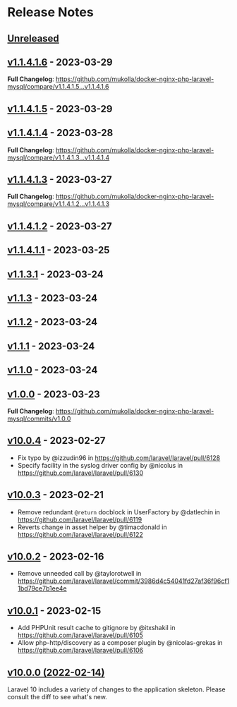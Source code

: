 # Release Notes

## [Unreleased](https://github.com/laravel/laravel/compare/v1.1.4.1.6...main)

## [v1.1.4.1.6](https://github.com/laravel/laravel/compare/v1.1.4.1.5...v1.1.4.1.6) - 2023-03-29

**Full Changelog**: https://github.com/mukolla/docker-nginx-php-laravel-mysql/compare/v1.1.4.1.5...v1.1.4.1.6

## [v1.1.4.1.5](https://github.com/laravel/laravel/compare/v1.1.4.1.4...v1.1.4.1.5) - 2023-03-29

## [v1.1.4.1.4](https://github.com/laravel/laravel/compare/v1.1.4.1.3...v1.1.4.1.4) - 2023-03-28

**Full Changelog**: https://github.com/mukolla/docker-nginx-php-laravel-mysql/compare/v1.1.4.1.3...v1.1.4.1.4

## [v1.1.4.1.3](https://github.com/laravel/laravel/compare/v1.1.4.1.2...v1.1.4.1.3) - 2023-03-27

**Full Changelog**: https://github.com/mukolla/docker-nginx-php-laravel-mysql/compare/v1.1.4.1.2...v1.1.4.1.3

## [v1.1.4.1.2](https://github.com/laravel/laravel/compare/v1.1.4.1.1...v1.1.4.1.2) - 2023-03-27

## [v1.1.4.1.1](https://github.com/laravel/laravel/compare/v1.1.3.1...v1.1.4.1.1) - 2023-03-25

## [v1.1.3.1](https://github.com/laravel/laravel/compare/v1.1.3...v1.1.3.1) - 2023-03-24

## [v1.1.3](https://github.com/laravel/laravel/compare/v1.1.2...v1.1.3) - 2023-03-24

## [v1.1.2](https://github.com/laravel/laravel/compare/v1.1.1...v1.1.2) - 2023-03-24

## [v1.1.1](https://github.com/laravel/laravel/compare/v1.1.0...v1.1.1) - 2023-03-24

## [v1.1.0](https://github.com/laravel/laravel/compare/v1.0.0...v1.1.0) - 2023-03-24

## [v1.0.0](https://github.com/laravel/laravel/compare/v10.0.4...v1.0.0) - 2023-03-23

**Full Changelog**: https://github.com/mukolla/docker-nginx-php-laravel-mysql/commits/v1.0.0

## [v10.0.4](https://github.com/laravel/laravel/compare/v10.0.3...v10.0.4) - 2023-02-27

- Fix typo by @izzudin96 in https://github.com/laravel/laravel/pull/6128
- Specify facility in the syslog driver config by @nicolus in https://github.com/laravel/laravel/pull/6130

## [v10.0.3](https://github.com/laravel/laravel/compare/v10.0.2...v10.0.3) - 2023-02-21

- Remove redundant `@return` docblock in UserFactory by @datlechin in https://github.com/laravel/laravel/pull/6119
- Reverts change in asset helper by @timacdonald in https://github.com/laravel/laravel/pull/6122

## [v10.0.2](https://github.com/laravel/laravel/compare/v10.0.1...v10.0.2) - 2023-02-16

- Remove unneeded call by @taylorotwell in https://github.com/laravel/laravel/commit/3986d4c54041fd27af36f96cf11bd79ce7b1ee4e

## [v10.0.1](https://github.com/laravel/laravel/compare/v10.0.0...v10.0.1) - 2023-02-15

- Add PHPUnit result cache to gitignore by @itxshakil in https://github.com/laravel/laravel/pull/6105
- Allow php-http/discovery as a composer plugin by @nicolas-grekas in https://github.com/laravel/laravel/pull/6106

## [v10.0.0 (2022-02-14)](https://github.com/laravel/laravel/compare/v9.5.2...v10.0.0)

Laravel 10 includes a variety of changes to the application skeleton. Please consult the diff to see what's new.
